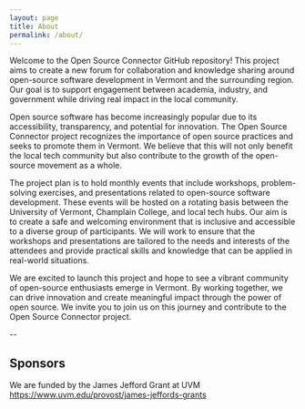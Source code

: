 ```yaml
---
layout: page
title: About
permalink: /about/
---
```

Welcome to the Open Source Connector GitHub repository! This project aims to create a new forum for collaboration and knowledge sharing around open-source software development in Vermont and the surrounding region. Our goal is to support engagement between academia, industry, and government while driving real impact in the local community.

Open source software has become increasingly popular due to its accessibility, transparency, and potential for innovation. The Open Source Connector project recognizes the importance of open source practices and seeks to promote them in Vermont. We believe that this will not only benefit the local tech community but also contribute to the growth of the open-source movement as a whole.

The project plan is to hold monthly events that include workshops, problem-solving exercises, and presentations related to open-source software development. These events will be hosted on a rotating basis between the University of Vermont, Champlain College, and local tech hubs. Our aim is to create a safe and welcoming environment that is inclusive and accessible to a diverse group of participants. We will work to ensure that the workshops and presentations are tailored to the needs and interests of the attendees and provide practical skills and knowledge that can be applied in real-world situations.

We are excited to launch this project and hope to see a vibrant community of open-source enthusiasts emerge in Vermont. By working together, we can drive innovation and create meaningful impact through the power of open source. We invite you to join us on this journey and contribute to the Open Source Connector project.

-- 

## Sponsors
We are funded by the James Jefford Grant at UVM https://www.uvm.edu/provost/james-jeffords-grants
